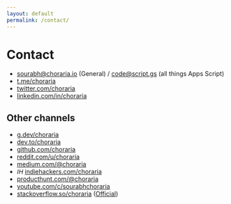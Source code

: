```yaml
---
layout: default
permalink: /contact/
---
```


<h1>Contact</h1>

- <i class="fa-regular fa-envelope"></i> [sourabh@choraria.io](mailto:sourabh@choraria.io) (General) / [code@script.gs](mailto:code@script.gs) (all things Apps Script)
- <i class="fa-brands fa-telegram"></i> [t.me/choraria](https://t.me/choraria)
- <i class="fa-brands fa-twitter"></i> [twitter.com/choraria](https://twitter.com/choraria)
- <i class="fa-brands fa-linkedin"></i> [linkedin.com/in/choraria](https://www.linkedin.com/in/choraria/)

## Other channels

- <i class="fa-brands fa-google"></i> [g.dev/choraria](https://g.dev/choraria)
- <i class="fa-brands fa-dev"></i> [dev.to/choraria](https://dev.to/choraria)
- <i class="fa-brands fa-github"></i> [github.com/choraria](https://github.com/choraria)
- <i class="fa-brands fa-reddit"></i> [reddit.com/u/choraria](https://reddit.com/u/choraria)
- <i class="fa-brands fa-medium"></i> [medium.com/@choraria](https://medium.com/@choraria)
- <i class="fas" style="font-family:Arial, Helvetica, sans-serif">IH</i> [indiehackers.com/choraria](https://www.indiehackers.com/choraria)
- <i class="fa-brands fa-product-hunt"></i> [producthunt.com/@choraria](https://www.producthunt.com/@choraria)
- <i class="fa-brands fa-youtube"></i> [youtube.com/c/sourabhchoraria](https://www.youtube.com/c/sourabhchoraria)
- <i class="fa-brands fa-stack-overflow"></i> [stackoverflow.so/choraria](https://stackoverflow.so/choraria) ([Official](https://stackoverflow.com/users/10713297/sourabh-choraria))